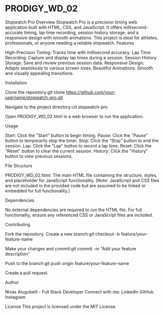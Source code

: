 # PRODIGY_WD_02
Stopwatch Pro
Overview
Stopwatch Pro is a precision timing web application built with HTML, CSS, and JavaScript. It offers millisecond-accurate timing, lap time recording, session history storage, and a responsive design with smooth animations. This project is ideal for athletes, professionals, or anyone needing a reliable stopwatch.
Features

High-Precision Timing: Tracks time with millisecond accuracy.
Lap Time Recording: Capture and display lap times during a session.
Session History Storage: Save and review previous session data.
Responsive Design: Adapts seamlessly to various screen sizes.
Beautiful Animations: Smooth and visually appealing transitions.

Installation

Clone the repository:git clone https://github.com/your-username/stopwatch-pro.git


Navigate to the project directory:cd stopwatch-pro


Open PRODIGY_WD_02.html in a web browser to run the application.

Usage

Start: Click the "Start" button to begin timing.
Pause: Click the "Pause" button to temporarily stop the timer.
Stop: Click the "Stop" button to end the session.
Lap: Click the "Lap" button to record a lap time.
Reset: Click the "Reset" button to clear the current session.
History: Click the "History" button to view previous sessions.

File Structure

PRODIGY_WD_02.html: The main HTML file containing the structure, styles, and placeholder for JavaScript functionality.
(Note: JavaScript and CSS files are not included in the provided code but are assumed to be linked or embedded for full functionality.)

Dependencies

No external dependencies are required to run the HTML file.
For full functionality, ensure any referenced CSS or JavaScript files are included.

Contributing

Fork the repository.
Create a new branch:git checkout -b feature/your-feature-name


Make your changes and commit:git commit -m "Add your feature description"


Push to the branch:git push origin feature/your-feature-name


Create a pull request.

Author

Nivas Alugubelli - Full Stack Developer
Connect with me:
LinkedIn
GitHub
Instagram



License
This project is licensed under the MIT License.
